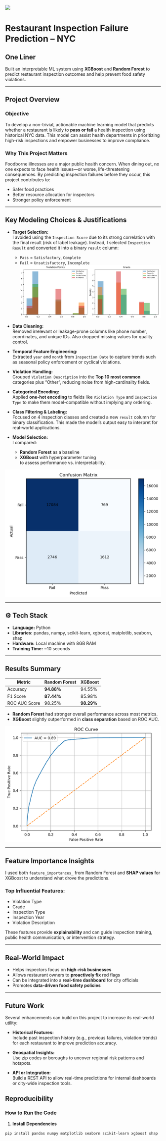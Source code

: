 ![](UTA-DataScience-Logo.png)

#  Restaurant Inspection Failure Prediction – NYC

## One Liner  
Built an interpretable ML system using **XGBoost** and **Random Forest** to predict restaurant inspection outcomes and help prevent food safety violations.

---

##  Project Overview

###  Objective  
To develop a non-trivial, actionable machine learning model that predicts whether a restaurant is likely to **pass or fail** a health inspection using historical NYC data. This model can assist health departments in prioritizing high-risk inspections and empower businesses to improve compliance.

### Why This Project Matters  
Foodborne illnesses are a major public health concern. When dining out, no one expects to face health issues—or worse, life-threatening consequences. By predicting inspection failures before they occur, this project contributes to:
- Safer food practices  
- Better resource allocation for inspectors  
- Stronger policy enforcement  

---

##  Key Modeling Choices & Justifications

- **Target Selection:**  
  I avoided using the `Inspection Score` due to its strong correlation with the final result (risk of label leakage). Instead, I selected `Inspection Result` and converted it into a binary `result` column:  
  - `Pass` = `Satisfactory`, `Complete`  
  - `Fail` = `Unsatisfactory`, `Incomplete`  
![im1](im1.png)


- **Data Cleaning:**  
  Removed irrelevant or leakage-prone columns like phone number, coordinates, and unique IDs. Also dropped missing values for quality control.

- **Temporal Feature Engineering:**  
  Extracted `year` and `month` from `Inspection Date` to capture trends such as seasonal policy enforcement or cyclical violations.

- **Violation Handling:**  
  Grouped `Violation Description` into the **Top 10 most common** categories plus “Other”, reducing noise from high-cardinality fields.

- **Categorical Encoding:**  
  Applied **one-hot encoding** to fields like `Violation Type` and `Inspection Type` to make them model-compatible without implying any ordering.

- **Class Filtering & Labeling:**  
  Focused on 4 inspection classes and created a new `result` column for binary classification. This made the model’s output easy to interpret for real-world applications.

- **Model Selection:**  
  I compared:
  - **Random Forest** as a baseline  
  - **XGBoost** with hyperparameter tuning  
  to assess performance vs. interpretability.

![im2](im2.png)

---

## ⚙ Tech Stack

- **Language:** Python  
- **Libraries:** pandas, numpy, scikit-learn, xgboost, matplotlib, seaborn, shap  
- **Hardware:** Local machine with 8GB RAM  
- **Training Time:** ~10 seconds

---

##  Results Summary

| **Metric**         | **Random Forest** | **XGBoost**     |
|--------------------|-------------------|-----------------|
| Accuracy           | **94.88%**        | 94.55%          |
| F1 Score           | **87.44%**        | 85.98%          |
| ROC AUC Score      | 98.25%            | **98.29%**      |

- **Random Forest** had stronger overall performance across most metrics.  
- **XGBoost** slightly outperformed in **class separation** based on ROC AUC.

![im3](im3.png)

---

##  Feature Importance Insights

I used both `feature_importances_` from Random Forest and **SHAP values** for XGBoost to understand what drove the predictions.

###  Top Influential Features:
- Violation Type  
- Grade  
- Inspection Type  
- Inspection Year  
- Violation Description

These features provide **explainability** and can guide inspection training, public health communication, or intervention strategy.

---

##  Real-World Impact

-  Helps inspectors focus on **high-risk businesses**  
-  Allows restaurant owners to **proactively fix** red flags  
-  Can be integrated into a **real-time dashboard** for city officials  
-  Promotes **data-driven food safety policies**

---
##  Future Work

Several enhancements can build on this project to increase its real-world utility:

- **Historical Features:**  
  Include past inspection history (e.g., previous failures, violation trends) for each restaurant to improve prediction accuracy.

- **Geospatial Insights:**  
  Use zip codes or boroughs to uncover regional risk patterns and hotspots.

- **API or Integration:**  
  Build a REST API to allow real-time predictions for internal dashboards or city-wide inspection tools.

##  Reproducibility

###  How to Run the Code

1. **Install Dependencies**

```bash
pip install pandas numpy matplotlib seaborn scikit-learn xgboost shap
